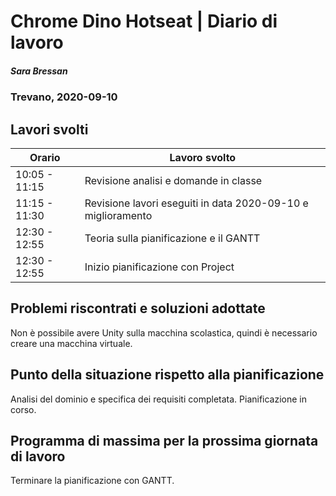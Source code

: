 
# Chrome Dino Hotseat | Diario di lavoro
##### Sara Bressan
### Trevano, 2020-09-10

## Lavori svolti


|Orario        |Lavoro svolto                 |
|--------------|------------------------------|
|10:05 - 11:15 |Revisione analisi e domande in classe|
|11:15 - 11:30 |Revisione lavori eseguiti in data 2020-09-10 e miglioramento |
|12:30 - 12:55 |Teoria sulla pianificazione e il GANTT|
|12:30 - 12:55 |Inizio pianificazione con Project|

##  Problemi riscontrati e soluzioni adottate
Non è possibile avere Unity sulla macchina scolastica, quindi è necessario creare una macchina virtuale.

##  Punto della situazione rispetto alla pianificazione
Analisi del dominio e specifica dei requisiti completata.
Pianificazione in corso.

## Programma di massima per la prossima giornata di lavoro
Terminare la pianificazione con GANTT.
